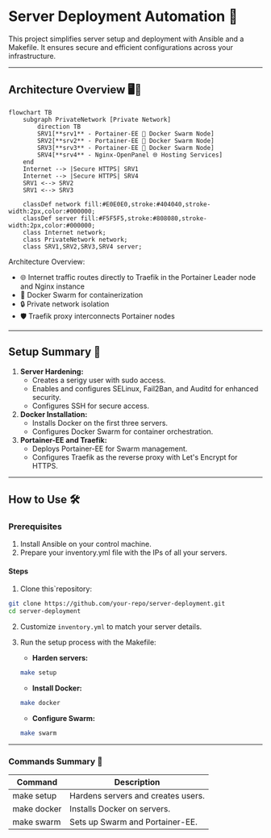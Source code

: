 # Server Deployment Automation 🚀

This project simplifies server setup and deployment with Ansible and a Makefile. It ensures secure and efficient configurations across your infrastructure.

---

## Architecture Overview 🖥️📡

```mermaid
flowchart TB
    subgraph PrivateNetwork [Private Network]
        direction TB
        SRV1[**srv1** - Portainer-EE 🐳 Docker Swarm Node]
        SRV2[**srv2** - Portainer-EE 🐳 Docker Swarm Node]
        SRV3[**srv3** - Portainer-EE 🐳 Docker Swarm Node]
        SRV4[**srv4** - Nginx-OpenPanel 🌐 Hosting Services]
    end
    Internet --> |Secure HTTPS| SRV1
    Internet --> |Secure HTTPS| SRV4
    SRV1 <--> SRV2
    SRV1 <--> SRV3

    classDef network fill:#E0E0E0,stroke:#404040,stroke-width:2px,color:#000000;
    classDef server fill:#F5F5F5,stroke:#808080,stroke-width:2px,color:#000000;
    class Internet network;
    class PrivateNetwork network;
    class SRV1,SRV2,SRV3,SRV4 server;
```

Architecture Overview:

- 🌐 Internet traffic routes directly to Traefik in the Portainer Leader node and Nginx instance
- 🐳 Docker Swarm for containerization
- 🔒 Private network isolation
- 🛡️ Traefik proxy interconnects Portainer nodes

---

## Setup Summary 🔧

1. **Server Hardening:**
    - Creates a serigy user with sudo access.
    - Enables and configures SELinux, Fail2Ban, and Auditd for enhanced security.
    - Configures SSH for secure access.
2. **Docker Installation:**
    - Installs Docker on the first three servers.
    - Configures Docker Swarm for container orchestration.
3. **Portainer-EE and Traefik:**
    - Deploys Portainer-EE for Swarm management.
    - Configures Traefik as the reverse proxy with Let's Encrypt for HTTPS.

---

## How to Use 🛠️

### Prerequisites

1. Install Ansible on your control machine.
2. Prepare your inventory.yml file with the IPs of all your servers.

#### Steps

1. Clone this`repository:

```bash
git clone https://github.com/your-repo/server-deployment.git
cd server-deployment
```

2. Customize `inventory.yml` to match your server details.
3. Run the setup process with the Makefile:
    - **Harden servers:**

    ```bash
    make setup
    ```

    - **Install Docker:**

    ```bash
    make docker
    ```

    - **Configure Swarm:**

    ```bash
    make swarm
    ```

---

### Commands Summary 📝

| Command | Description |
| ------- | ----------- |
| make setup | Hardens servers and creates users. |
| make docker | Installs Docker on servers. |
| make swarm | Sets up Swarm and Portainer-EE. |
